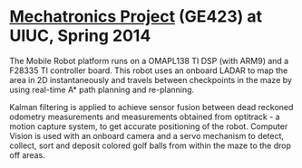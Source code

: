 # [Mechatronics Project](http://coecsl.ece.illinois.edu/ge423/spring14/Group9_MustafaNathanBrad/Robobuddies_website/GE423_Webpage_Robobuddies.htm) (GE423) at UIUC, Spring 2014 #

The Mobile Robot platform runs on a OMAPL138 TI DSP (with ARM9) and a F28335 TI controller board. This robot uses an onboard LADAR to map the area in 2D instantaneously and travels between checkpoints in the maze by using real-time A* path planning and re-planning.

Kalman filtering is applied to achieve sensor fusion between dead reckoned odometry measurements and measurements obtained from optitrack - a motion capture system, to get accurate positioning of the robot. Computer Vision is used with an onboard camera and a servo mechanism to detect, collect, sort and deposit colored golf balls from within the maze to the drop off areas.
